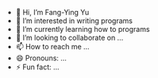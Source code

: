 - 👋 Hi, I’m Fang-Ying Yu
- 👀 I’m interested in writing programs
- 🌱 I’m currently learning how to programs
- 💞️ I’m looking to collaborate on ...
- 📫 How to reach me ...
- 😄 Pronouns: ...
- ⚡ Fun fact: ...

<!---
ying35/ying35 is a ✨ special ✨ repository because its `README.md` (this file) appears on your GitHub profile.
You can click the Preview link to take a look at your changes.
--->
